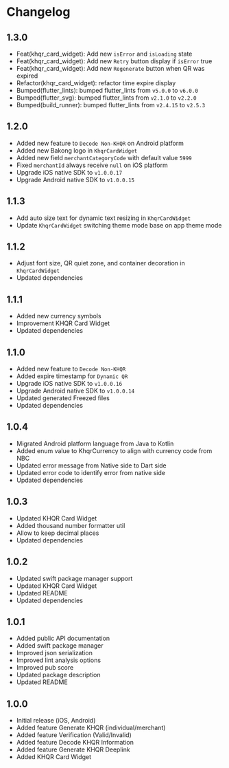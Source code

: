 # Changelog

## 1.3.0
- Feat(khqr_card_widget): Add new `isError` and `isLoading` state
- Feat(khqr_card_widget): Add new `Retry` button display if `isError` true
- Feat(khqr_card_widget): Add new `Regenerate` button when QR was expired
- Refactor(khqr_card_widget): refactor time expire display
- Bumped(flutter_lints): bumped flutter_lints from `v5.0.0` to `v6.0.0`
- Bumped(flutter_svg): bumped flutter_lints from `v2.1.0` to `v2.2.0`
- Bumped(build_runner): bumped flutter_lints from `v2.4.15` to `v2.5.3`

## 1.2.0
- Added new feature to `Decode Non-KHQR` on Android platform
- Added new Bakong logo in `KhqrCardWidget`
- Added new field `merchantCategoryCode` with default value `5999`
- Fixed `merchantId` always receive `null` on iOS platform
- Upgrade iOS native SDK to `v1.0.0.17`
- Upgrade Android native SDK to `v1.0.0.15`

## 1.1.3
- Add auto size text for dynamic text resizing in `KhqrCardWidget`
- Update `KhqrCardWidget` switching theme mode base on app theme mode

## 1.1.2
- Adjust font size, QR quiet zone, and container decoration in `KhqrCardWidget`
- Updated dependencies

## 1.1.1
- Added new currency symbols
- Improvement KHQR Card Widget
- Updated dependencies

## 1.1.0
- Added new feature to `Decode Non-KHQR`
- Added expire timestamp for `Dynamic QR`
- Upgrade iOS native SDK to `v1.0.0.16`
- Upgrade Android native SDK to `v1.0.0.14`
- Updated generated Freezed files
- Updated dependencies

## 1.0.4
- Migrated Android platform language from Java to Kotlin
- Added enum value to KhqrCurrency to align with currency code from NBC
- Updated error message from Native side to Dart side
- Updated error code to identify error from native side
- Updated dependencies

## 1.0.3
- Updated KHQR Card Widget
- Added thousand number formatter util
- Allow to keep decimal places
- Updated dependencies

## 1.0.2
- Updated swift package manager support
- Updated KHQR Card Widget
- Updated README
- Updated dependencies

## 1.0.1
- Added public API documentation
- Added swift package manager
- Improved json serialization
- Improved lint analysis options
- Improved pub score
- Updated package description
- Updated README

## 1.0.0
- Initial release (iOS, Android)
- Added feature Generate KHQR (individual/merchant)
- Added feature Verification (Valid/Invalid)
- Added feature Decode KHQR Information
- Added feature Generate KHQR Deeplink
- Added KHQR Card Widget